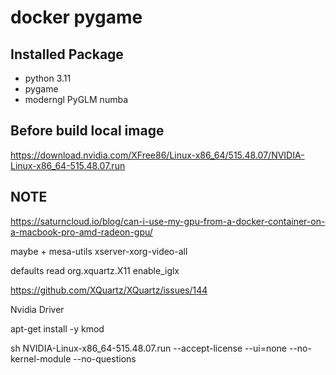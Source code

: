 # docker pygame


## Installed Package

- python 3.11
- pygame
- moderngl PyGLM numba

## Before build local image

https://download.nvidia.com/XFree86/Linux-x86_64/515.48.07/NVIDIA-Linux-x86_64-515.48.07.run

## NOTE

https://saturncloud.io/blog/can-i-use-my-gpu-from-a-docker-container-on-a-macbook-pro-amd-radeon-gpu/

maybe + mesa-utils xserver-xorg-video-all


defaults read org.xquartz.X11  enable_iglx




https://github.com/XQuartz/XQuartz/issues/144


Nvidia Driver

apt-get install -y   kmod 

sh NVIDIA-Linux-x86_64-515.48.07.run   --accept-license --ui=none --no-kernel-module --no-questions

